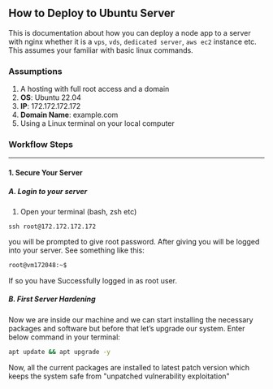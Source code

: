 ## How to Deploy to Ubuntu Server

This is documentation about how you can deploy a node app to a server with nginx whether it is a `vps`, `vds`, `dedicated server`, `aws ec2` instance etc. This assumes your familiar with basic linux commands.

### Assumptions

1. A hosting with full root access and a domain
2. **OS**: Ubuntu 22.04
3. **IP**: 172.172.172.172
4. **Domain Name**: example.com
5. Using a Linux terminal on your local computer

### Workflow Steps

---

#### 1. Secure Your Server

##### A. Login to your server

1. Open your terminal (bash, zsh etc)

```
ssh root@172.172.172.172
```

you will be prompted to give root password. After giving you will be logged into your server. See something like this:

```bash
root@vm172048:~$
```

If so you have Successfully logged in as root user.

##### B. First Server Hardening

Now we are inside our machine and we can start installing the necessary packages and software but before that let’s upgrade our system. Enter below command in your terminal:

```bash
apt update && apt upgrade -y
```

Now, all the current packages are installed to latest patch version which keeps the system safe from "unpatched vulnerability exploitation"
